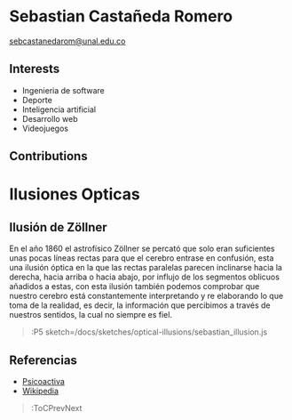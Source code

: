 # Sebastian Castañeda Romero

sebcastanedarom@unal.edu.co

## Interests
- Ingenieria de software
- Deporte 
- Inteligencia artificial
- Desarrollo web
- Videojuegos 
## Contributions
# Ilusiones Opticas
## Ilusión de Zöllner
En el año 1860 el astrofísico Zöllner se percató que solo eran suficientes unas pocas líneas rectas para que el cerebro entrase en confusión,  esta una ilusión óptica en la que las rectas paralelas parecen inclinarse hacia la derecha, hacia arriba o hacia abajo, por influjo de los segmentos oblicuos añadidos a estas, con esta ilusión  también podemos comprobar que nuestro cerebro está constantemente interpretando y re elaborando lo que toma de la realidad, es decir, la información que percibimos a través de nuestros sentidos, la cual no siempre es fiel.

> :P5 sketch=/docs/sketches/optical-illusions/sebastian_illusion.js


## Referencias
- [Psicoactiva](https://www.psicoactiva.com/blog/ilusion-de-zollner/)
- [Wikipedia](https://es.wikipedia.org/wiki/Ilusi%C3%B3n_de_Z%C3%B6llner)





> :ToCPrevNext